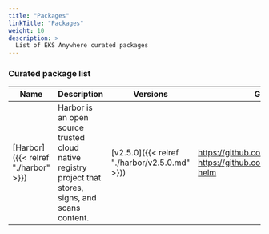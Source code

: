 ```yaml
---
title: "Packages"
linkTitle: "Packages"
weight: 10
description: >
  List of EKS Anywhere curated packages
---
```


### Curated package list

| Name                       | Description                | Versions                  | GitHub                      |
|----------------------------|----------------------------|---------------------------|-----------------------------|
| [Harbor]({{< relref "./harbor" >}}) | Harbor is an open source trusted cloud native registry project that stores, signs, and scans content. | [v2.5.0]({{< relref "./harbor/v2.5.0.md" >}}) | https://github.com/goharbor/harbor<br>https://github.com/goharbor/harbor-helm |